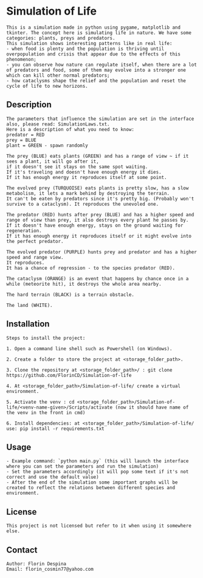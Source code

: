 # **Simulation of Life**
    This is a simulation made in python using pygame, matplotlib and tkinter. The concept here is simulating life in nature. We have some categories: plants, preys and predators.
    This simulation shows interesting patterns like in real life:
    - when food is plenty and the population is thriving until overpopulation and crisis that appear due to the effects of this phenomenon;
    - you can observe how nature can regulate itself, when there are a lot of predators and food, some of them may evolve into a stronger one which can kill other normal predators;
    - how cataclysms shape the relief and the population and reset the cycle of life to new horizons.

## **Description**
    The parameters that influence the simulation are set in the interface also, please read: SimulationLaws.txt.
    Here is a description of what you need to know:
    predator = RED
    prey = BLUE
    plant = GREEN - spawn randomly

    The prey (BLUE) eats plants (GREEN) and has a range of view ~ if it sees a plant, it will go after it,
    if it doesn't see it stays on the same spot waiting.
    If it's traveling and doesn't have enough energy it dies.
    If it has enough energy it reproduces itself at some point.

    The evolved prey (TURQUOISE) eats plants is pretty slow, has a slow metabolism, it lets a mark behind by destroying the terrain.
    It can't be eaten by predators since it's pretty big. (Probably won't survive to a cataclysm). It reproduces the unevoled one.

    The predator (RED) hunts after prey (BLUE) and has a higher speed and range of view than prey, it also destroys every plant he passes by.
    If it doesn't have enough energy, stays on the ground waiting for regeneration.
    If it has enough energy it reproduces itself or it might evolve into the perfect predator.

    The evolved predator (PURPLE) hunts prey and predator and has a higher speed and range view.
    It reproduces.
    It has a chance of regression - to the species predator (RED).

    The cataclysm (ORANGE) is an event that happens by chance once in a while (meteorite hit), it destroys the whole area nearby.

    The hard terrain (BLACK) is a terrain obstacle.

    The land (WHITE).

## **Installation**
    Steps to install the project:

    1. Open a command line shell such as Powershell (on Windows).

    2. Create a folder to store the project at <storage_folder_path>.

    3. Clone the repository at <storage_folder_path>/ : git clone https://github.com/FlorinCD/Simulation-of-life

    4. At <storage_folder_path>/Simulation-of-life/ create a virtual environment.

    5. Activate the venv : cd <storage_folder_path>/Simulation-of-life/<venv-name-given>/Scripts/activate (now it should have name of the venv in the front in cmd)

    6. Install dependencies: at <storage_folder_path>/Simulation-of-life/ use: pip install -r requirements.txt

## **Usage**
    - Example command: `python main.py` (this will launch the interface where you can set the parameters and run the simulation)
    - Set the parameters accordingly (it will pop some text if it's not correct and use the default value)
    - After the end of the simulation some important graphs will be created to reflect the relations between different species and environment.

## **License**
    This project is not licensed but refer to it when using it somewhere else.

## **Contact**
    Author: Florin Despina
    Email: florin_cosmin77@yahoo.com
